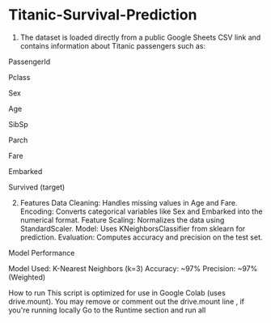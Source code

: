 # Titanic-Survival-Prediction

1. The dataset is loaded directly from a public Google Sheets CSV link and contains information about Titanic passengers such as:

PassengerId

Pclass

Sex

Age

SibSp

Parch

Fare

Embarked

Survived (target)


2. Features
Data Cleaning: Handles missing values in Age and Fare.
Encoding: Converts categorical variables like Sex and Embarked into the numerical format.
Feature Scaling: Normalizes the data using StandardScaler.
Model: Uses KNeighborsClassifier from sklearn for prediction.
Evaluation: Computes accuracy and precision on the test set.




Model Performance

Model Used: K-Nearest Neighbors (k=3)
Accuracy: ~97%
Precision: ~97% (Weighted)



How to run
This script is optimized for use in Google Colab (uses drive.mount). You may remove or comment out the drive.mount line , if you're running locally
Go to the Runtime section and run all 
